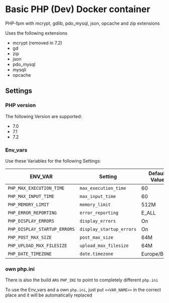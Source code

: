 # Basic PHP (Dev) Docker container
PHP-fpm with mcrypt, gdlib, pdo_mysql, json, opcache and zip extensions

Uses the following extensions
 - mcrypt (removed in 7.2)
 - gd
 - zip
 - json
 - pdo_mysql
 - mysqli
 - opcache
 
 
## Settings
### PHP version
The following Version are supported:
 - 7.0
 - 7.1
 - 7.2

### Env_vars
Use these Variables for the following Settings:

|ENV_VAR|Setting|Default Value|
|---|---|---|
|`PHP_MAX_EXECUTION_TIME`|`max_execution_time`|60|
|`PHP_MAX_INPUT_TIME`|`max_input_time`|60|
|`PHP_MEMORY_LIMIT`|`memory_limit`|512M|
|`PHP_ERROR_REPORTING`|`error_reporting`|E_ALL|
|`PHP_DISPLAY_ERRORS`|`display_errors`|On
|`PHP_DISPLAY_STARTUP_ERRORS`|`display_startup_errors`|On
|`PHP_POST_MAX_SIZE`|`post_max_size`|64M|
|`PHP_UPLOAD_MAX_FILESIZE`|`upload_max_filesize`|64M|
|`PHP_DATE_TIMEZONE`|`date.timezone`|Europe/Berlin|

### own php.ini
There is also the build `ARG` `PHP_INI` to point to completely different `php.ini`

To use the Env_vars and a own `php.ini`, just put `<<VAR_NAME>>` in the correct place and it will be automatically replaced


